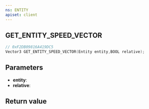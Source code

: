 ```yaml
---
ns: ENTITY
apiset: client
---
```

## GET_ENTITY_SPEED_VECTOR

```c
// 0xF2DB09816A419DC5
Vector3 GET_ENTITY_SPEED_VECTOR(Entity entity,BOOL relative);
```


## Parameters
* **entity**:
* **relative**:

## Return value

